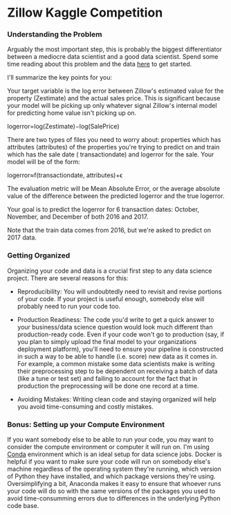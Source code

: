 # Zillow Kaggle Competition
### Understanding the Problem
Arguably the most important step, this is probably the biggest differentiator between a mediocre data scientist and a good data scientist. Spend some time reading about this problem and the data [here](https://www.kaggle.com/c/zillow-prize-1) to get started. 

I'll summarize the key points for you:

Your target variable is the log error between Zillow's estimated value for the property (Zestimate) and the actual sales price. This is significant because your model will be picking up only whatever signal Zillow's internal model for predicting home value isn't picking up on.

logerror=log(Zestimate)−log(SalePrice)
 
There are two types of files you need to worry about: 
properties which has attributes (attributes) of the properties you're trying to predict on and
train which has the sale date ( transactiondate) and  logerror for the sale. 
Your model will be of the form:

logerror≈f(transactiondate, attributes)+ϵ
 
The evaluation metric will be Mean Absolute Error, or the average absolute value of the difference between the predicted logerror and the true logerror.
 
Your goal is to predict the  logerror for 6 transaction dates: 
October, November, and December of both 2016 and 2017. 

Note that the train data comes from 2016, but we're asked to predict on 2017 data.

### Getting Organized
Organizing your code and data is a crucial first step to any data science project. There are several reasons for this:

- Reproducibility:
You will undoubtedly need to revisit and revise portions of your code. If your project is useful enough, somebody else will probably need to run your code too.

- Production Readiness:
The code you'd write to get a quick answer to your business/data science question would look much different than production-ready code. Even if your code won't go to production (say, if you plan to simply upload the final model to your organizations deployment platform), you'll need to ensure your pipeline is constructed in such a way to be able to handle (i.e. score) new data as it comes in. For example, a common mistake some data scientists make is writing their preprocessing step to be dependent on receiving a batch of data (like a tune or test set) and failing to account for the fact that in production the preprocessing will be done one record at a time.

- Avoiding Mistakes:
Writing clean code and staying organized will help you avoid time-consuming and costly mistakes.

### Bonus: Setting up your Compute Environment

If you want somebody else to be able to run your code, you may want to consider the compute environment or computer it will run on. I'm using [Conda](https://www.anaconda.com/distribution/) environment which is an ideal setup for data science jobs. Docker is helpful if you want to make sure your code will run on somebody else's machine regardless of the operating system they're running, which version of Python they have installed, and which package versions they're using. Oversimplifying a bit, Anaconda makes it easy to ensure that whoever runs your code will do so with the same versions of the packages you used to avoid time-consumming errors due to differences in the underlying Python code base.
